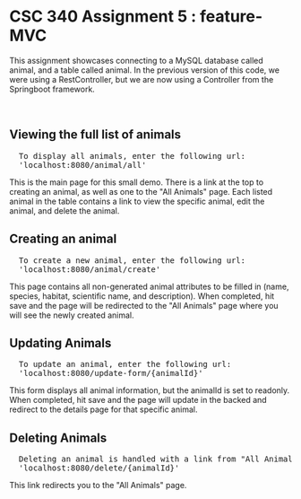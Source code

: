 <h1>CSC 340 Assignment 5 : feature-MVC</h1>

<p>This assignment showcases connecting to a MySQL database called animal, and a table called animal. In the previous version of this code, we were using a RestController, but we are now using a Controller from the Springboot framework. 
</p>

<br>

<h2>Viewing the full list of animals</h2>
<pre>
  To display all animals, enter the following url:
  'localhost:8080/animal/all'
</pre>

This is the main page for this small demo. There is a link at the top to creating an animal, as well as one to the "All Animals" page. Each listed animal in the table contains a link to view the specific animal, edit the animal, and delete the animal. 

<h2>Creating an animal</h2>
<pre>
  To create a new animal, enter the following url:
  'localhost:8080/animal/create'
</pre>

This page contains all non-generated animal attributes to be filled in (name, species, habitat, scientific name, and description). When completed, hit save and the page will be redirected to the "All Animals" page where you will see the newly created animal.

<h2>Updating Animals</h2>
<pre>
  To update an animal, enter the following url:
  'localhost:8080/update-form/{animalId}'
</pre>

This form displays all animal information, but the animalId is set to readonly. When completed, hit save and the page will update in the backed and redirect to the details page for that specific animal.

<h2>Deleting Animals</h2>
<pre>
  Deleting an animal is handled with a link from "All Animals" and "Animal Details" pages, but the link to do so is as follows:
  'localhost:8080/delete/{animalId}'
</pre>

This link redirects you to the "All Animals" page. 
